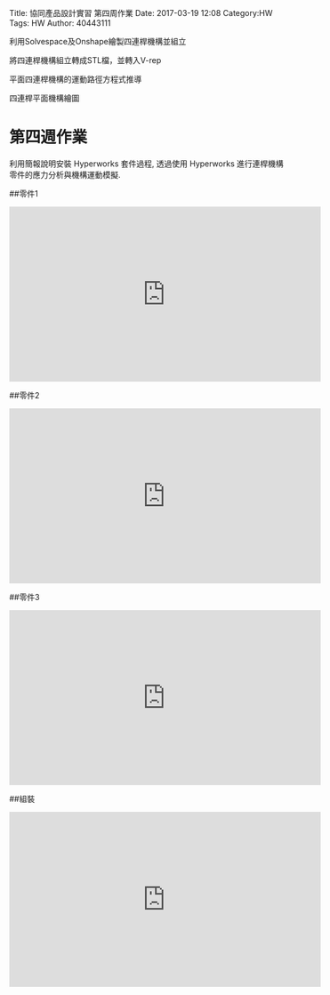 Title: 協同產品設計實習 第四周作業
Date: 2017-03-19 12:08
Category:HW
Tags: HW
Author: 40443111 

<p>利用Solvespace及Onshape繪製四連桿機構並組立<p>

<p>將四連桿機構組立轉成STL檔，並轉入V-rep<p>
<p>平面四連桿機構的運動路徑方程式推導<p>

<p>四連桿平面機構繪圖<p>


<!-- PELICAN_END_SUMMARY -->
# 第四週作業
<p>利用簡報說明安裝 Hyperworks 套件過程, 透過使用 Hyperworks 進行連桿機構零件的應力分析與機構運動模擬.</p>


##零件1
<iframe width="560" height="315" src="https://www.youtube.com/embed/36DwIO738Cc" frameborder="0" allowfullscreen></iframe>

##零件2
<iframe width="560" height="315" src="https://www.youtube.com/embed/z4ATr6gLUHc" frameborder="0" allowfullscreen></iframe>

##零件3
<iframe width="560" height="315" src="https://www.youtube.com/embed/jCcAs1av3e0" frameborder="0" allowfullscreen></iframe>

##組裝
<iframe width="560" height="315" src="https://www.youtube.com/embed/ppPs7k-V0IQ" frameborder="0" allowfullscreen></iframe>


